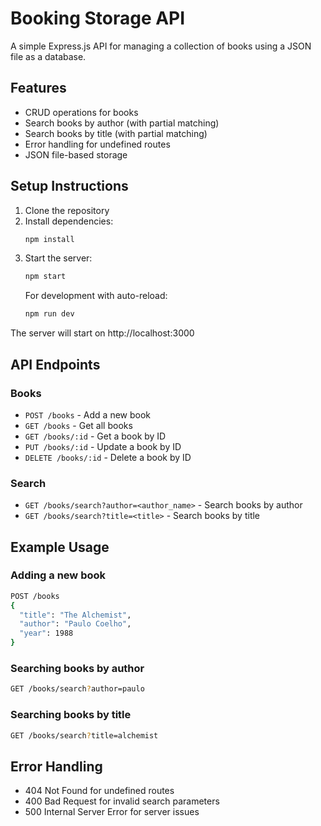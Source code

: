 # Booking Storage API

A simple Express.js API for managing a collection of books using a JSON file as a database.

## Features

- CRUD operations for books
- Search books by author (with partial matching)
- Search books by title (with partial matching)
- Error handling for undefined routes
- JSON file-based storage

## Setup Instructions

1. Clone the repository
2. Install dependencies:
   ```bash
   npm install
   ```
3. Start the server:
   ```bash
   npm start
   ```
   For development with auto-reload:
   ```bash
   npm run dev
   ```

The server will start on http://localhost:3000

## API Endpoints

### Books

- `POST /books` - Add a new book
- `GET /books` - Get all books
- `GET /books/:id` - Get a book by ID
- `PUT /books/:id` - Update a book by ID
- `DELETE /books/:id` - Delete a book by ID

### Search

- `GET /books/search?author=<author_name>` - Search books by author
- `GET /books/search?title=<title>` - Search books by title

## Example Usage

### Adding a new book
```bash
POST /books
{
  "title": "The Alchemist",
  "author": "Paulo Coelho",
  "year": 1988
}
```

### Searching books by author
```bash
GET /books/search?author=paulo
```

### Searching books by title
```bash
GET /books/search?title=alchemist
```

## Error Handling

- 404 Not Found for undefined routes
- 400 Bad Request for invalid search parameters
- 500 Internal Server Error for server issues 